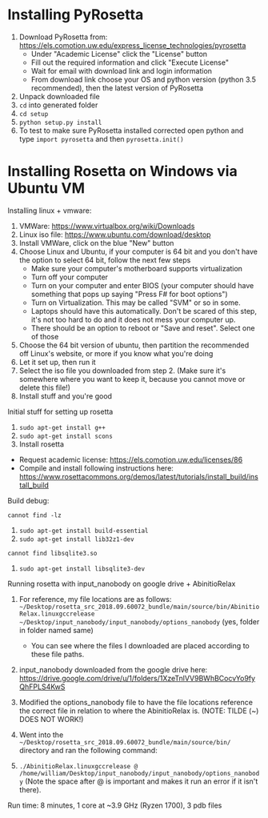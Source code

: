 # Installing PyRosetta

1. Download PyRosetta from: https://els.comotion.uw.edu/express_license_technologies/pyrosetta
   - Under "Academic License" click the "License" button
   - Fill out the required information and click "Execute License"
   - Wait for email with download link and login information
   - From download link choose your OS and python version (python 3.5
     recommended), then the latest version of PyRosetta
2. Unpack downloaded file
3. `cd` into generated folder
4. `cd setup`
5. `python setup.py install`
6. To test to make sure PyRosetta installed corrected open python and type
   `import pyrosetta` and then `pyrosetta.init()`

# Installing Rosetta on Windows via Ubuntu VM

Installing linux + vmware:
1. VMWare: https://www.virtualbox.org/wiki/Downloads
1. Linux iso file: https://www.ubuntu.com/download/desktop
1. Install VMWare, click on the blue "New" button
1. Choose Linux and Ubuntu, if your computer is 64 bit and you don't have the option to select 64 bit, follow the next few steps
    - Make sure your computer's motherboard supports virtualization
    - Turn off your computer
    - Turn on your computer and enter BIOS (your computer should have something that pops up saying "Press F# for boot options")
    - Turn on Virtualization. This may be called "SVM" or so in some.
    - Laptops should have this automatically. Don't be scared of this step, it's not too hard to do and it does not mess your computer up.
    - There should be an option to reboot or "Save and reset". Select one of those
1. Choose the 64 bit version of ubuntu, then partition the recommended off Linux's website, or more if you know what you're doing
1. Let it set up, then run it
1. Select the iso file you downloaded from step 2. (Make sure it's somewhere where you want to keep it, because you cannot move or delete this file!)
1. Install stuff and you're good

Initial stuff for setting up rosetta
1. `sudo apt-get install g++`
1. `sudo apt-get install scons`
1. Install rosetta
  - Request academic license: https://els.comotion.uw.edu/licenses/86
  - Compile and install following instructions here: https://www.rosettacommons.org/demos/latest/tutorials/install_build/install_build

Build debug:

`cannot find -lz`
1. `sudo apt-get install build-essential`
1. `sudo apt-get install lib32z1-dev`

`cannot find libsqlite3.so`
1. `sudo apt-get install libsqlite3-dev`

Running rosetta with input_nanobody on google drive + AbinitioRelax
1. For reference, my file locations are as follows:
`~/Desktop/rosetta_src_2018.09.60072_bundle/main/source/bin/AbinitioRelax.linuxgccrelease`
`~/Desktop/input_nanobody/input_nanobody/options_nanobody` (yes, folder in folder named same)
    - You can see where the files I downloaded are placed according to these file paths.

1. input_nanobody downloaded from the google drive here: https://drive.google.com/drive/u/1/folders/1XzeTnlVV9BWhBCocvYo9fyQhFPLS4KwS

1. Modified the options_nanobody file to have the file locations reference the correct file in relation to where the AbinitioRelax is. (NOTE: TILDE (~) DOES NOT WORK!)

1. Went into the `~/Desktop/rosetta_src_2018.09.60072_bundle/main/source/bin/` directory and ran the following command:

1. `./AbinitioRelax.linuxgccrelease @ /home/william/Desktop/input_nanobody/input_nanobody/options_nanobody` (Note the space after @ is important and makes it run an error if it isn't there).

Run time: 8 minutes, 1 core at ~3.9 GHz (Ryzen 1700), 3 pdb files
